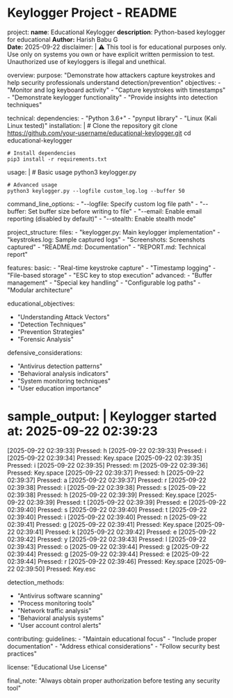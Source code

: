 # Keylogger Project - README
project:
  **name**: Educational Keylogger
  **description**: Python-based keylogger for educational
  **Author:** Harish Babu G  
  **Date:** 2025-09-22
  disclaimer: |
    ⚠️ This tool is for educational purposes only. Use only on systems you own or have explicit written permission to test.
    Unauthorized use of keyloggers is illegal and unethical.

overview:
  purpose: "Demonstrate how attackers capture keystrokes and help security professionals understand detection/prevention"
  objectives:
    - "Monitor and log keyboard activity"
    - "Capture keystrokes with timestamps"
    - "Demonstrate keylogger functionality"
    - "Provide insights into detection techniques"

technical:
  dependencies:
    - "Python 3.6+"
    - "pynput library"
    - "Linux (Kali Linux tested)"
  installation: |
    # Clone the repository
    git clone https://github.com/your-username/educational-keylogger.git
    cd educational-keylogger

    # Install dependencies
    pip3 install -r requirements.txt

  usage: |
    # Basic usage
    python3 keylogger.py

    # Advanced usage
    python3 keylogger.py --logfile custom_log.log --buffer 50

  command_line_options:
    - "--logfile: Specify custom log file path"
    - "--buffer: Set buffer size before writing to file"
    - "--email: Enable email reporting (disabled by default)"
    - "--stealth: Enable stealth mode"

project_structure:
  files:
    - "keylogger.py: Main keylogger implementation"
    - "keystrokes.log: Sample captured logs"
    - "Screenshots: Screenshots captured"
    - "README.md: Documentation"
    - "REPORT.md: Technical report"

features:
  basic:
    - "Real-time keystroke capture"
    - "Timestamp logging"
    - "File-based storage"
    - "ESC key to stop execution"
  advanced:
    - "Buffer management"
    - "Special key handling"
    - "Configurable log paths"
    - "Modular architecture"

educational_objectives:
  - "Understanding Attack Vectors"
  - "Detection Techniques"
  - "Prevention Strategies"
  - "Forensic Analysis"

defensive_considerations:
  - "Antivirus detection patterns"
  - "Behavioral analysis indicators"
  - "System monitoring techniques"
  - "User education importance"

sample_output: |
  Keylogger started at: 2025-09-22 02:39:23
  ==================================================
 [2025-09-22 02:39:33] Pressed: h
[2025-09-22 02:39:33] Pressed: i
[2025-09-22 02:39:34] Pressed: Key.space
[2025-09-22 02:39:35] Pressed: i
[2025-09-22 02:39:35] Pressed: m
[2025-09-22 02:39:36] Pressed: Key.space
[2025-09-22 02:39:37] Pressed: h
[2025-09-22 02:39:37] Pressed: a
[2025-09-22 02:39:37] Pressed: r
[2025-09-22 02:39:38] Pressed: i
[2025-09-22 02:39:38] Pressed: s
[2025-09-22 02:39:38] Pressed: h
[2025-09-22 02:39:39] Pressed: Key.space
[2025-09-22 02:39:39] Pressed: t
[2025-09-22 02:39:39] Pressed: e
[2025-09-22 02:39:40] Pressed: s
[2025-09-22 02:39:40] Pressed: t
[2025-09-22 02:39:40] Pressed: i
[2025-09-22 02:39:40] Pressed: n
[2025-09-22 02:39:41] Pressed: g
[2025-09-22 02:39:41] Pressed: Key.space
[2025-09-22 02:39:41] Pressed: k
[2025-09-22 02:39:42] Pressed: e
[2025-09-22 02:39:42] Pressed: y
[2025-09-22 02:39:43] Pressed: l
[2025-09-22 02:39:43] Pressed: o
[2025-09-22 02:39:44] Pressed: g
[2025-09-22 02:39:44] Pressed: g
[2025-09-22 02:39:44] Pressed: e
[2025-09-22 02:39:44] Pressed: r
[2025-09-22 02:39:46] Pressed: Key.space
[2025-09-22 02:39:50] Pressed: Key.esc


detection_methods:
  - "Antivirus software scanning"
  - "Process monitoring tools"
  - "Network traffic analysis"
  - "Behavioral analysis systems"
  - "User account control alerts"

contributing:
  guidelines:
    - "Maintain educational focus"
    - "Include proper documentation"
    - "Address ethical considerations"
    - "Follow security best practices"

license: "Educational Use License"

final_note: "Always obtain proper authorization before testing any security tool"
